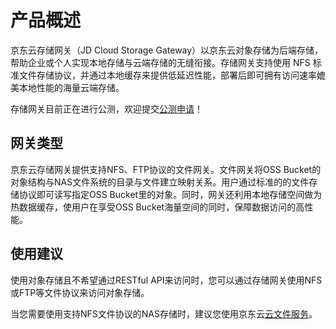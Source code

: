 # 产品概述

京东云存储网关（JD Cloud Storage Gateway）以京东云对象存储为后端存储，帮助企业或个人实现本地存储与云端存储的无缝衔接。存储网关支持使用 NFS 标准文件存储协议，并通过本地缓存来提供低延迟性能，部署后即可拥有访问速率媲美本地性能的海量云端存储。

存储网关目前正在进行公测，欢迎提交[公测申请](https://www.jdcloud.com/cn/public/testApply/storagegateway)！

## 网关类型

京东云存储网关提供支持NFS、FTP协议的文件网关。文件网关将OSS Bucket的对象结构与NAS文件系统的目录与文件建立映射关系。用户通过标准的的文件存储协议即可读写指定OSS Bucket里的对象。同时，网关还利用本地存储空间做为热数据缓存，使用户在享受OSS Bucket海量空间的同时，保障数据访问的高性能。

## 使用建议

使用对象存储且不希望通过RESTful API来访问时，您可以通过存储网关使用NFS或FTP等文件协议来访问对象存储。

当您需要使用支持NFS文件协议的NAS存储时，建议您使用京东云[云文件服务](https://docs.jdcloud.com/cn/cloud-file-service/product-overview)。
